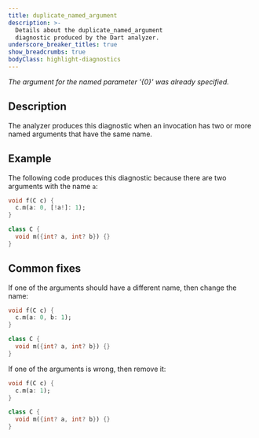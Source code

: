 ```yaml
---
title: duplicate_named_argument
description: >-
  Details about the duplicate_named_argument
  diagnostic produced by the Dart analyzer.
underscore_breaker_titles: true
show_breadcrumbs: true
bodyClass: highlight-diagnostics
---
```


_The argument for the named parameter '{0}' was already specified._

## Description

The analyzer produces this diagnostic when an invocation has two or more
named arguments that have the same name.

## Example

The following code produces this diagnostic because there are two arguments
with the name `a`:

```dart
void f(C c) {
  c.m(a: 0, [!a!]: 1);
}

class C {
  void m({int? a, int? b}) {}
}
```

## Common fixes

If one of the arguments should have a different name, then change the name:

```dart
void f(C c) {
  c.m(a: 0, b: 1);
}

class C {
  void m({int? a, int? b}) {}
}
```

If one of the arguments is wrong, then remove it:

```dart
void f(C c) {
  c.m(a: 1);
}

class C {
  void m({int? a, int? b}) {}
}
```
